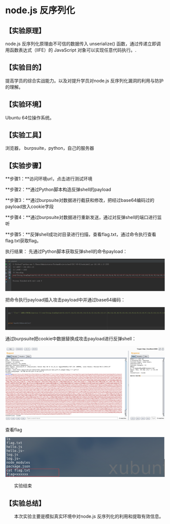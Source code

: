 # node.js 反序列化

## **【实验原理】**
node.js 反序列化原理由不可信的数据传入 unserialize() 函数，通过传递立即调用函数表达式（IIFE）的 JavaScript 对象可以实现任意代码执行。.

## **【实验目的】**
提高学员的综合实战能力。以及对提升学员对node.js 反序列化漏洞的利用与防护的理解。

## **【实验环境】**
Ubuntu 64位操作系统。

## **【实验工具】**

浏览器， burpsuite，python，自己的服务器

## **【实验步骤】**

**步骤1：**访问环境url，点击进行测试环境

**步骤2：**通过Python脚本构造反弹shell的payload

**步骤3：**通过burpsuite对数据进行截获和修改，把经过base64编码过的payload放入cookie字段

**步骤4：**通过burpsuite对数据进行重新发送，通过对反弹shell的端口进行监听

**步骤5：**反弹shell成功对目录进行扫描，查看flag.txt，通过命令执行查看flag.txt获取flag。

执行结果：
先通过Python脚本获取反弹shell的命令payload：

![](imgs/1.png)

把命令执行payload插入攻击payload中并通过base64编码：

![](imgs/2.png)

通过burpsuite把cookie中数据替换成攻击payload进行反弹shell：

![](imgs/3.png)

查看flag

![](imgs/4.png)

　　实验结束


## **【实验总结】**
　　本次实验主要是模拟真实环境中对node.js 反序列化的利用和提取有效信息。
